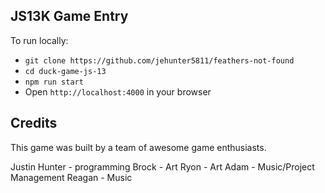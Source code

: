 ## JS13K Game Entry

To run locally: 

* `git clone https://github.com/jehunter5811/feathers-not-found`  
* `cd duck-game-js-13`  
* `npm run start`  
* Open `http://localhost:4000` in your browser


## Credits

This game was built by a team of awesome game enthusiasts. 

Justin Hunter - programming 
Brock - Art
Ryon - Art 
Adam - Music/Project Management 
Reagan - Music